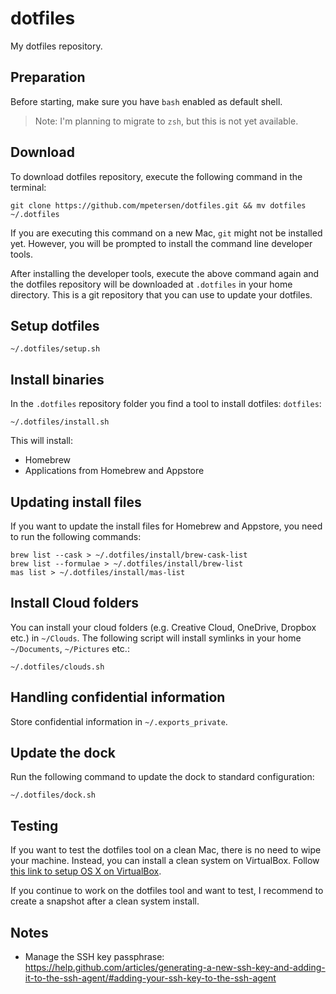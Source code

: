 dotfiles
========

My dotfiles repository.

Preparation
-----------

Before starting, make sure you have `bash` enabled as default shell.

> Note: I'm planning to migrate to `zsh`, but this is not yet available.

Download
--------

To download dotfiles repository, execute the following command in the terminal:

```
git clone https://github.com/mpetersen/dotfiles.git && mv dotfiles ~/.dotfiles
```

If you are executing this command on a new Mac, `git` might not be installed yet. However, you will be prompted to install the command line developer tools.

After installing the developer tools, execute the above command again and the dotfiles repository will be downloaded at `.dotfiles` in your home directory. This is a git repository that you can use to update your dotfiles.

Setup dotfiles
--------------

```
~/.dotfiles/setup.sh
```


Install binaries
----------------

In the `.dotfiles` repository folder you find a tool to install dotfiles: `dotfiles`:

```
~/.dotfiles/install.sh
```

This will install:
- Homebrew
- Applications from Homebrew and Appstore

Updating install files
----------------------

If you want to update the install files for Homebrew and Appstore, you need to run the following commands:

```
brew list --cask > ~/.dotfiles/install/brew-cask-list
brew list --formulae > ~/.dotfiles/install/brew-list
mas list > ~/.dotfiles/install/mas-list
```

Install Cloud folders
---------------------

You can install your cloud folders (e.g. Creative Cloud, OneDrive, Dropbox etc.) in `~/Clouds`. The following script will install symlinks in your home `~/Documents`, `~/Pictures` etc.:

```
~/.dotfiles/clouds.sh
```

Handling confidential information
---------------------------------

Store confidential information in `~/.exports_private`.

Update the dock
---------------

Run the following command to update the dock to standard configuration:

```
~/.dotfiles/dock.sh
```

Testing
-------

If you want to test the dotfiles tool on a clean Mac, there is no need to wipe your machine. Instead, you can install a clean system on VirtualBox. Follow [this link to setup OS X on VirtualBox](https://ntk.me/2012/09/07/os-x-on-os-x/).

If you continue to work on the dotfiles tool and want to test, I recommend to create a snapshot after a clean system install.

Notes
-----

- Manage the SSH key passphrase: https://help.github.com/articles/generating-a-new-ssh-key-and-adding-it-to-the-ssh-agent/#adding-your-ssh-key-to-the-ssh-agent
